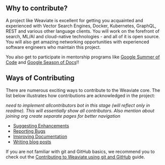 ## Why to contribute?

A project like Weaviate is excellent for getting you acquainted and experienced with Vector Search Engines, Docker, Kubernetes, GraphQL, REST and various other language clients. You will work on the forefront of search, ML/AI and cloud-native technologies - and all of it is open source. You will also get amazing networking opportunities with experienced software engineers who maintain this project. 

You also get to participate in mentorship programs like [Google Summer of Code](https://summerofcode.withgoogle.com/) and [Google Season of Docs](https://developers.google.com/season-of-docs)!!
     
## Ways of Contributing

There are numerous exciting ways to contribute to the Weaviate core. The list below illustrates how contributions are acknowledged in the project:

*need to implement allcontributors bot in this stage (will reflect only in readme). This will essentially show all contributors. Also mention about joining org*
*create separate pages for better navigation*

* [Suggesting Enhancements](Suggesting-enhancements.md)
* [Reporting Bugs](Reporting-bugs.md)
* [Improving Documentation](Improving-docs.md)
* [Writing blog posts](Writing-blogs.md)

If you are not familiar with git and GitHub basics, we recommend you to check out the [Contributing to Weaviate using git and GitHub](Git-and-Github.md) guide.